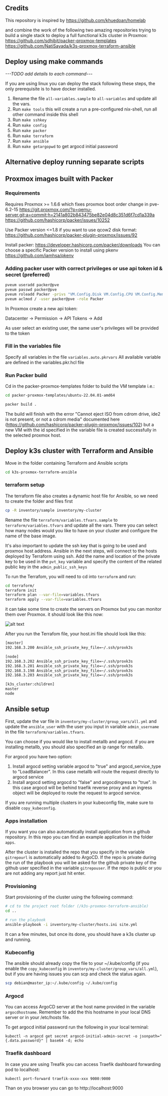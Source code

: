 ## Credits
This repository is inspired by https://github.com/khuedoan/homelab

and combine the work of the following two amazing repositories trying to build a single stack to deploy a full functional k3s cluster in Proxmox: 
https://github.com/sdhibit/packer-proxmox-templates
https://github.com/NatiSayada/k3s-proxmox-terraform-ansible

## Deploy using make commands
*---TODO add details to each command---*

If you are using linux you can deploy the stack following these steps, the only prerequisite is to have docker installed.

1. Rename the file `all-variables.sample` to `all-variables` and update all the vars. 
2. Run `make tools` this will create a run a pre-configured nix-shell, run all other command inside this shell
3. Run `make sshkey`
4. Run `make config`
5. Run `make packer`
6. Run `make terraform` 
7. Run `make ansible` 
9. Run `make getargopwd` to get argocd initial password 

## Alternative deploy running separate scripts

## Proxmox images built with Packer

### Requirements
Requires Proxmox >= 1.6.6 which fixes proxmox boot order change in pve-6.2-15
https://git.proxmox.com/?p=qemu-server.git;a=commit;h=2141a802b843475be82e04d8c351d6f7cd1a339a
https://github.com/hashicorp/packer/issues/10252

Use Packer version <=1.8 if you want to use qcow2 disk format:
https://github.com/hashicorp/packer-plugin-proxmox/issues/92 

Install packer:
https://developer.hashicorp.com/packer/downloads
You can choose a specific Packer version to install using pkenv
https://github.com/iamhsa/pkenv

### Adding packer user with correct privileges or use api token id & secret (preferred)
``` bash
pveum useradd packer@pve
pveum passwd packer@pve
pveum roleadd Packer -privs "VM.Config.Disk VM.Config.CPU VM.Config.Memory Datastore.AllocateSpace Sys.Modify VM.Config.Options VM.Allocate VM.Audit VM.Console VM.Config.CDROM VM.Config.Network VM.PowerMgmt VM.Config.HWType VM.Monitor"
pveum aclmod / -user packer@pve -role Packer
```

In Proxmox create a new api token:

Datacenter -> Permission -> API Tokens -> Add

As user select an existing user, the same user's privileges will be provided to the token

### Fill in the variables file 
Specify all variables in the file `variables.auto.pkrvars`
All available variable are defined in the variables.pkr.hcl file

### Run Packer build
Cd in the packer-proxmox-templates folder to build the VM template i.e.:
```bash
cd packer-proxmox-templates/ubuntu-22.04.01-amd64
```
```bash
packer build .
```
The build will finish with the error "Cannot eject ISO from cdrom drive, ide2 is not present, or not a cdrom media" documented here
(https://github.com/hashicorp/packer-plugin-proxmox/issues/102)
but a new VM with the id specified in the variable file is created successfully in the selected proxmox host.

## Deploy k3s cluster with Terraform and Ansible
Move in the folder containing Terraform and Ansible scripts
```bash
cd k3s-proxmox-terraform-ansible
```

### terraform setup

The terraform file also creates a dynamic host file for Ansible, so we need to create the folder and files first

```bash
cp -R inventory/sample inventory/my-cluster
```

Rename the file `terraform/variables.tfvars.sample` to `terraform/variables.tfvars` and update all the vars.
There you can select how many nodes would you like to have on your cluster and configure the name of the base image.

It's also important to update the ssh key that is going to be used and proxmox host address.
Ansible in the next steps, will connect to the hosts deployed by Terraform using ssh.  Add the name and location of the private key to be used in the ```pvt_key``` variable and specify the content of the related public key in the ```admin_public_ssh_keys``` 

To run the Terrafom, you will need to cd into `terraform` and run:

```bash
cd terraform/
terraform init
terraform plan --var-file=variables.tfvars
terraform apply --var-file=variables.tfvars
```

it can take some time to create the servers on Proxmox but you can monitor them over Proxmox.
it should look like this now:

![alt text](pics/h0Ha98fXyO.png)

After you run the Terrafom file, your host.ini file should look like this:

```bash
[master]
192.168.3.200 Ansible_ssh_private_key_file=~/.ssh/proxk3s

[node]
192.168.3.202 Ansible_ssh_private_key_file=~/.ssh/proxk3s
192.168.3.201 Ansible_ssh_private_key_file=~/.ssh/proxk3s
192.168.3.198 Ansible_ssh_private_key_file=~/.ssh/proxk3s
192.168.3.203 Ansible_ssh_private_key_file=~/.ssh/proxk3s

[k3s_cluster:children]
master
node
```

## Ansible setup

First, update the var file in `inventory/my-cluster/group_vars/all.yml` and update the ```ansible_user``` with the user you input in variable ```admin_username```  in the file  `terraform/variables.tfvars`. 

You can choose if you would like to install metallb and argocd. if you are installing metallb, you should also specified an ip range for metallb.

For argocd you have two option:
1. Install argocd setting variable argocd to "true" and argocd_service_type to "LoadBalancer". In this case metallb will route the request directly to argocd service
2. Install argocd setting argocd to "false" and argocdingress to "true". In this case argocd will be behind traefik reverse proxy and an ingress object will be deployed to route the request to argocd service.

If you are running multiple clusters in your kubeconfig file, make sure to disable ```copy_kubeconfig```.

### Apps installation
If you want you can also automatically install application from a github repository.
In this repo you can find an example application in the folder ```apps```.

After the cluster is installed the repo that you specify in the variable `gitrepourl` is automatically added to ArgoCD.
If the repo is private during the run of the playbook you will be asked for the github private key of the github user specified in the variable `gitrepouser`.
If the repo is public or you are not adding any report just hit enter.

### Provisioning

Start provisioning of the cluster using the following command:

```bash
# cd to the project root folder (/k3s-proxmox-terraform-ansible)
cd ..

# run the playbook
ansible-playbook -i inventory/my-cluster/hosts.ini site.yml
```

It can a few minutes, but once its done, you should have a k3s cluster up and running.

### Kubeconfig

The ansible should already copy the file to your ~/.kube/config (if you enable the ```copy_kubeconfig``` in  ```inventory/my-cluster/group_vars/all.yml```), but if you are having issues you can scp and check the status again.

```bash
scp debian@master_ip:~/.kube/config ~/.kube/config
```

### Argocd
You can access ArgoCD server at the host name provided in the variable ```argocdhostname```.
Remember to add the this hostname in your local DNS server or in your /etc/hosts file.

To get argocd initial password run the following in your local terminal:

```
kubectl -n argocd get secret argocd-initial-admin-secret -o jsonpath="{.data.password}" | base64 -d; echo
```

### Traefik dashboard

In case you are using Treafik you can access Traefik dashboard forwarding pod to localhost:

```
kubectl port-forward traefik-xxxx-xxx 9000:9000
```
Than on you browser you can go to http://localhost:9000
